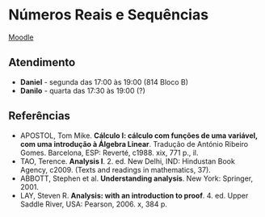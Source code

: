 # Números Reais e Sequências

[Moodle](https://moodle.ufabc.edu.br/course/view.php?id=2944)

## Atendimento

- **Daniel** - segunda das 17:00 às 19:00 (814 Bloco B)
- **Danilo** - quarta das 17:30 às 19:00 (?)

## Referências

- APOSTOL, Tom Mike. **Cálculo I: cálculo com funções de uma variável, com uma introdução à Álgebra Linear**. Tradução de António Ribeiro Gomes. Barcelona, ESP: Reverté, c1988. xix, 771 p., il.
- TAO, Terence. **Analysis I**. 2. ed. New Delhi, IND: Hindustan Book Agency, c2009. (Texts and readings in mathematics, 37).
- ABBOTT, Stephen et al. **Understanding analysis**. New York: Springer, 2001.
- LAY, Steven R. **Analysis: with an introduction to proof**. 4. ed. Upper Saddle River, USA: Pearson, 2006. x, 384 p.